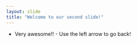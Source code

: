 ```yaml
---
layout: slide
title: "Welcome to our second slide!"
---
```

- Very awesome!! -
Use the left arrow to go back!
